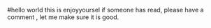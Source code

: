 #hello world
  this is enjoyyoursel
  if someone has read, please have a comment , let me make sure it is good.
  
